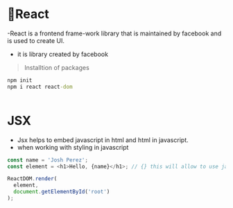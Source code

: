 # 👀React

-React is a frontend frame-work library that is maintained by facebook and is used to create UI.
- it is library created by facebook
>Installtion of packages
```cmd
npm init
npm i react react-dom



```
# JSX 
- Jsx helps to embed javascript in html and html in javascript.
- when working with styling in javascript 

```javascript
const name = 'Josh Perez';
const element = <h1>Hello, {name}</h1>; // {} this will allow to use javascript expressions in between javascipt code

ReactDOM.render(
  element,
  document.getElementById('root')
);

```
